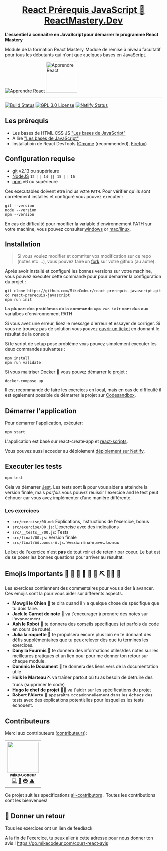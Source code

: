 <div>
  <h1 align="center"><a href="https://go.mikecodeur.com/react-mastery">React Prérequis JavaScript 🚀 ReactMastery.Dev</a></h1>
  <strong>
    L'essentiel à connaitre en JavaScript pour démarrer le programme React Mastery
  </strong>
  <p>
    Module de la formation React Mastery. Module de remise à niveau facultatif pour tous les débutants qui n'ont que quelques bases en JavaScript.
  </p>

  <a href="https://go.mikecodeur.com/react-mastery">
    <img 
      alt="Apprendre React"
      src="https://mikecodeur.com/mike/assets/courses/react-mastery-2.png"
    />
  </a>
 
  <a href="https://go.mikecodeur.com/react-mastery" >
    <img width="100"
      alt="Apprendre React"
      src="https://mikecodeur.com/mike/assets/mikecodeur-trans.png"
    />
  </a>
 
</div>

<hr />


<!-- prettier-ignore-start -->
[![Build Status][build-badge]][build]
[![GPL 3.0 License][license-badge]][license]
[![Netlify Status][netlify-badge]][netlify]
<!-- prettier-ignore-end -->

## Les prérequis 

- Les bases de HTML CSS JS
  ["Les bases de JavaScript"](https://www.youtube.com/watch?v=Tg1xZic-JQs&list=PLwWXkX8UsKlgkg0U_JH82p4bLSuAuTdof)
- A lire
  ["Les bases de JavaScript"](https://developer.mozilla.org/fr/docs/Learn/Getting_started_with_the_web/JavaScript_basics)
- Installatioin de React DevTools
  ([Chrome](https://chrome.google.com/webstore/detail/react-developer-tools/fmkadmapgofadopljbjfkapdkoienihi?hl=en)
  (recommended),
  [Firefox](https://addons.mozilla.org/en-US/firefox/addon/react-devtools/))

## Configuration requise

- [git][git] v2.13 ou supérieure
- [NodeJS][node] `12 || 14 || 15 || 16`
- [npm][npm] v6 ou supérieure 

Ces executables doivent etre inclus votre `PATH`. Pour vérifier qu'ils sont 
corretement installés et configuré vous pouvez executer :

```shell
git --version
node --version
npm --version
```

En cas de difficulté pour modifier la variable d'environnement PATH
sur votre machine, vous pouvez consulter [windows][win-path] or
[mac/linux][mac-path].

## Installation

> Si vous voulez modifier et commiter vos modification sur ce repo (notes etc ...), vous pouvez faire un
> [fork](https://docs.github.com/en/free-pro-team@latest/github/getting-started-with-github/fork-a-repo)
> sur votre github (au autre).

Après avoir installé et configuré les bonnes versions sur votre machine, vous pouvez
executer cette commande pour pour demarrer la configuration du projet :


```
git clone https://github.com/MikeCodeur/react-prerequis-javascript.git
cd react-prerequis-javascript
npm run init
```

La plupart des problèmes de la commande `npm run init` sont dus aux varialbes d'environnement
PATH

Si vous avez une erreur, lisez le message d'erreur et essayer de corriger. Si vous ne trouvez pas
de solution vous pouvez [ouvrir un ticket][issue] en donnant le résultat de la console

Si le script de setup pose problème vous pouvez simplement executer les deux commandes suivantes :

```
npm install
npm run validate
```

Si vous maitriser [Docker](https://www.docker.com/products/docker-desktop) 🐳 vous pouvez démarrer le projet :

```
docker-compose up
```

Il est recommandé de faire les exercices en local, mais en cas de difficulté il est egalement
possible de démarrer le projet sur 
[Codesandbox](https://codesandbox.io/s/holy-dust-59gp9).

## Démarrer l'application

Pour demarrer l'application, exécuter:

```shell
npm start
```

L'application est basé sur react-create-app et
[react-scripts](https://create-react-app.dev/).

Vous pouvez aussi acceder au déploiement
[déploiement sur Netlify](https://react-prerequis-debutant.mikecodeur.com/).

## Executer les tests

```shell
npm test
```

Cela va démarrer [Jest](https://jestjs.io/). Les tests sont là pour vous
aider a atteindre la version finale,
mais _parfois_ vous pouvez réuissir l'exercice and le test peut échouer car vous avez implémenter d'une manière 
différente.

### Les exercices

- `src/exercise/00.md`: Explications, Instructions de l'exercice, bonus
- `src/exercise/00.js`: L'exercise avec des indications
- `src/__tests__/00.js`: Tests
- `src/final/00.js`: Version finale
- `src/final/00.bonus-0.js`: Version finale avec bonus

Le but de l'exercice n'est **pas** de tout voir et de retenir par coeur.
Le but est de se poser les bonnes questions pour arriver au résultat.

## Emojis Importants 🐶 📝 🤖 🚀 🐜 📑 ⛏️ 👨‍✈️ 🚨

Les exercices contiennent des commentaires pour vous aider à avancer. Ces emojis
sont la pour vous aider sur différents aspects.

- **Mowgli le Chien** 🐶 te dira quand il y a quelque chose de spécifique que tu dois faire.
- **Jack le Carnet de note** 📝 va t'encourager à prendre des notes sur l'avancement
- **Ash le Robot** 🤖 te donnera des conseils spécifiques (et parfois du code en cours de route).
- **Julia la roquette** 🚀 te propulsera encore plus loin en te donnant des défis supplémentaires que tu peux relever dès que tu termines les exercices.
- **Dany la Fourmis** 🐜 te donnera des informations utiles/des notes sur les meilleures pratiques et un lien pour pour me donner ton retour sur chaque module.
- **Dominic le Document** 📑 te donnera des liens vers de la documentation utile
- **Hulk le Marteau** ⛏️ va traîner partout où tu as besoin de detruire des trucs (supprimer le code)
- **Hugo le chef de projet** 👨‍✈️ va t'aider sur les spécifications du projet
- **Robert l'Alerte** 🚨 apparaîtra occasionnellement dans les échecs des tests avec des explications potentielles pour lesquelles les tests échouent.

## Contributeurs

Merci aux contributeurs
([contributeurs](https://github.com/all-contributors/all-contributors)):

<!-- ALL-CONTRIBUTORS-LIST:START - Do not remove or modify this section -->
<!-- prettier-ignore-start -->
<!-- markdownlint-disable -->
<table>
  <tr>
    <td align="center"><a href="https://mikecodeur.com"><img src="https://avatars.githubusercontent.com/u/595162?v=4?s=100" width="100px;" alt=""/><br /><sub><b>Mike Codeur</b></sub></a><br /><a href="https://github.com/mikecodeur/react-prerequis-javascript/commits?author=mikecodeur" title="Code">💻</a> <a href="https://github.com/mikecodeur/react-prerequis-javascript/commits?author=mikecodeur" title="Documentation">📖</a> <a href="#infra-mikecodeur" title="Infrastructure (Hosting, Build-Tools, etc)">🚇</a> <a href="https://github.com/mikecodeur/react-prerequis-javascript/commits?author=mikecodeur" title="Tests">⚠️</a></td>
  </tr>
  
</table>

<!-- markdownlint-restore -->
<!-- prettier-ignore-end -->

<!-- ALL-CONTRIBUTORS-LIST:END -->

Ce projet suit les specifications 
[all-contributors](https://github.com/all-contributors/all-contributors)
. Toutes les contributions sont les bienvenues!

## 🐜 Donner un retour

Tous les exercices ont un lien de feedback

A la fin de l'exercice, tu peux aller à cette adresse pour nous donner
ton avis ! https://go.mikecodeur.com/cours-react-avis

<!-- prettier-ignore-start -->
[npm]: https://www.npmjs.com/
[node]: https://nodejs.org
[git]: https://git-scm.com/
[build-badge]: https://img.shields.io/github/workflow/status/MikeCodeur/react-prerequis-javascript/installation
[build]: https://github.com/MikeCodeur/react-prerequis-javascript/actions
[netlify-badge]: https://api.netlify.com/api/v1/badges/ed90d8dc-a0f4-4764-a711-aa382ceb8f37/deploy-status
[netlify]: https://app.netlify.com/sites/determined-heisenberg-f643b2/deploys
[license-badge]: https://img.shields.io/badge/license-GPL%203.0%20License-blue.svg?style=flat-square
[license]: https://github.com/mikecodeur/react-prerequis-javascript/blob/main/LICENSE
[all-contributors]: https://github.com/mikecodeur/all-contributors
[all-contributors-badge]: https://img.shields.io/github/all-contributors/mikecodeur/react-prerequis-javascript?color=orange&style=flat-square
[win-path]: https://tutorielsgeek.com/comment-definir-des-variables-denvironnement-dans-windows-10/
[mac-path]: https://support.apple.com/fr-tn/guide/terminal/apd382cc5fa-4f58-4449-b20a-41c53c006f8f/mac
[issue]: https://github.com/mikecodeur/react-prerequis-javascript/issues/new
<!-- prettier-ignore-end -->
